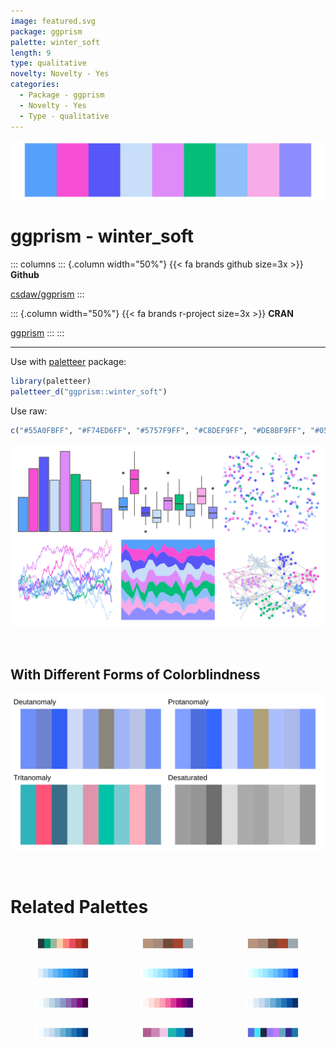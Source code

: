 ```yaml
---
image: featured.svg
package: ggprism
palette: winter_soft
length: 9
type: qualitative
novelty: Novelty - Yes
categories:
  - Package - ggprism
  - Novelty - Yes
  - Type - qualitative
---
```


![](featured.svg)

# ggprism - winter_soft 

::: columns
::: {.column width="50%"}
{{< fa brands github size=3x >}}
**Github**

[csdaw/ggprism](https://github.com/csdaw/ggprism)
:::

::: {.column width="50%"}
{{< fa brands r-project size=3x >}}
**CRAN**

[ggprism](https://CRAN.R-project.org/package=ggprism)
:::
:::

<hr> 

Use with [paletteer](https://emilhvitfeldt.github.io/paletteer/) package:

```r
library(paletteer)
paletteer_d("ggprism::winter_soft")
```

Use raw:

```r
c("#55A0FBFF", "#F74ED6FF", "#5757F9FF", "#C8DEF9FF", "#DE8BF9FF", "#05BE78FF", "#90BFF9FF", "#F7ABE8FF", "#8D8DFFFF")
``` 

![](examples.png) 

  <br>
  
  ## With Different Forms of Colorblindness
  
  ![](colorblind.svg) 

<br>

# Related Palettes

<div class="list" style="display: grid; grid-template-columns: auto auto auto;"> <figure class="figure">
<a href="../../awtools/a_palette/"> <img src="../../awtools/a_palette/featured.svg" style="width: 100%;" class="figure-img"></a>
</figure> <figure class="figure">
<a href="../../ButterflyColors/hamadryas_feronia/"> <img src="../../ButterflyColors/hamadryas_feronia/featured.svg" style="width: 100%;" class="figure-img"></a>
</figure> <figure class="figure">
<a href="../../ButterflyColors/hamadryas_feronia/"> <img src="../../ButterflyColors/hamadryas_feronia/featured.svg" style="width: 100%;" class="figure-img"></a>
</figure> <figure class="figure">
<a href="../../ggsci/blue_material/"> <img src="../../ggsci/blue_material/featured.svg" style="width: 100%;" class="figure-img"></a>
</figure> <figure class="figure">
<a href="../../colorBlindness/LightBlue2DarkBlue10Steps/"> <img src="../../colorBlindness/LightBlue2DarkBlue10Steps/featured.svg" style="width: 100%;" class="figure-img"></a>
</figure> <figure class="figure">
<a href="../../dichromat/LightBluetoDarkBlue_10/"> <img src="../../dichromat/LightBluetoDarkBlue_10/featured.svg" style="width: 100%;" class="figure-img"></a>
</figure> <figure class="figure">
<a href="../../RColorBrewer/BuPu/"> <img src="../../RColorBrewer/BuPu/featured.svg" style="width: 100%;" class="figure-img"></a>
</figure> <figure class="figure">
<a href="../../RColorBrewer/RdPu/"> <img src="../../RColorBrewer/RdPu/featured.svg" style="width: 100%;" class="figure-img"></a>
</figure> <figure class="figure">
<a href="../../grDevices/blues9/"> <img src="../../grDevices/blues9/featured.svg" style="width: 100%;" class="figure-img"></a>
</figure> <figure class="figure">
<a href="../../RColorBrewer/Blues/"> <img src="../../RColorBrewer/Blues/featured.svg" style="width: 100%;" class="figure-img"></a>
</figure> <figure class="figure">
<a href="../../LaCroixColoR/Berry/"> <img src="../../LaCroixColoR/Berry/featured.svg" style="width: 100%;" class="figure-img"></a>
</figure> <figure class="figure">
<a href="../../tvthemes/Flourite/"> <img src="../../tvthemes/Flourite/featured.svg" style="width: 100%;" class="figure-img"></a>
</figure> 
</div>
